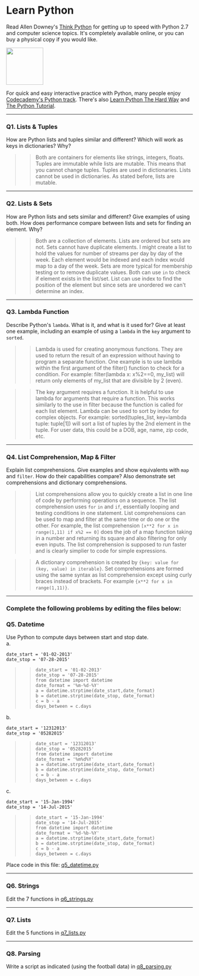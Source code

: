 # Learn Python

Read Allen Downey's [Think Python](http://www.greenteapress.com/thinkpython/) for getting up to speed with Python 2.7 and computer science topics. It's completely available online, or you can buy a physical copy if you would like.

<a href="http://www.greenteapress.com/thinkpython/"><img src="img/think_python.png" style="width: 100px;" target="_blank"></a>

For quick and easy interactive practice with Python, many people enjoy [Codecademy's Python track](http://www.codecademy.com/en/tracks/python). There's also [Learn Python The Hard Way](http://learnpythonthehardway.org/book/) and [The Python Tutorial](https://docs.python.org/2/tutorial/).

---

### Q1. Lists &amp; Tuples

How are Python lists and tuples similar and different? Which will work as keys in dictionaries? Why?

>> Both are containers for elements like strings, integers, floats. Tuples are immutable while lists are mutable. This means that you cannot change tuples. Tuples are used in dictionaries. Lists cannot be used in dictionaries. As stated before, lists are mutable.

---

### Q2. Lists &amp; Sets

How are Python lists and sets similar and different? Give examples of using both. How does performance compare between lists and sets for finding an element. Why?

>> Both are a collection of elements. Lists are ordered but sets are not. Sets cannot have duplicate elements. I might create a list to hold the values for number of streams per day by day of the week. Each element would be indexed and each index would map to a day of the week. Sets are more typical for membership testing or to remove duplicate values. Both can use `in` to check if element exists in the list/set. List can use index to find the position of the element but since sets are unordered we can't determine an index.

---

### Q3. Lambda Function

Describe Python's `lambda`. What is it, and what is it used for? Give at least one example, including an example of using a `lambda` in the `key` argument to `sorted`.

>> Lambda is used for creating anonymous functions. They are used to return the result of an expression without having to program a separate function. One example is to use lambda within the first argument of the filter() function to check for a condition. For example: filter(lambda x: x%2==0, my_list) will return only elements of my_list that are divisible by 2 (even).

>> The key argument requires a function. It is helpful to use lambda for arguments that require a function. This works similarly to the use in filter because the function is called for each list element. Lambda can be used to sort by index for complex objects. For example: sorted(tuples_list, key=lambda tuple: tuple[1]) will sort a list of tuples by the 2nd element in the tuple. For user data, this could be a DOB, age, name, zip code, etc.

---

### Q4. List Comprehension, Map &amp; Filter

Explain list comprehensions. Give examples and show equivalents with `map` and `filter`. How do their capabilities compare? Also demonstrate set comprehensions and dictionary comprehensions.

>> List comprehensions allow you to quickly create a list in one line of code by performing operations on a sequence. The list comprehension uses `for` `in` and `if`, essentially looping and testing conditions in one statement. List comprehensions can be used to map and filter at the same time or do one or the other. For example, the list comprehension `[x**2 for x in range(1,11) if x%2 == 0]` does the job of a map function taking in a number and returning its square and also filtering for only even inputs. The list comprehension is supposed to run faster and is clearly simplier to code for simple expressions.

>> A dictionary comprehension is created by `{key: value for (key, value) in iterable}`. Set comprehensions are formed using the same syntax as list comprehension except using curly braces instead of brackets. For example `{x**2 for x in range(1,11)}`.

---

### Complete the following problems by editing the files below:

### Q5. Datetime
Use Python to compute days between start and stop date.   
a.  

```
date_start = '01-02-2013'    
date_stop = '07-28-2015'
```

>>  
>>    ```
>>    date_start = '01-02-2013'
>>    date_stop = '07-28-2015'
>>    from datetime import datetime
>>    date_format = '%m-%d-%Y'
>>    a = datetime.strptime(date_start,date_format)
>>    b = datetime.strptime(date_stop, date_format)
>>    c = b - a
>>    days_between = c.days
>>    ```

b.  
```
date_start = '12312013'  
date_stop = '05282015'  
```

>>  
>>    ```
>>    date_start = '12312013'
>>    date_stop = '05282015'
>>    from datetime import datetime
>>    date_format = '%m%d%Y'
>>    a = datetime.strptime(date_start,date_format)
>>    b = datetime.strptime(date_stop, date_format)
>>    c = b - a
>>    days_between = c.days
>>    ```

c.  
```
date_start = '15-Jan-1994'      
date_stop = '14-Jul-2015'  
```

>>  
>>    ```
>>    date_start = '15-Jan-1994'
>>    date_stop = '14-Jul-2015'
>>    from datetime import datetime
>>    date_format = '%d-%b-%Y'
>>    a = datetime.strptime(date_start,date_format)
>>    b = datetime.strptime(date_stop, date_format)
>>    c = b - a
>>    days_between = c.days
>>    ```
Place code in this file: [q5_datetime.py](python/q5_datetime.py)

---

### Q6. Strings
Edit the 7 functions in [q6_strings.py](python/q6_strings.py)

---

### Q7. Lists
Edit the 5 functions in [q7_lists.py](python/q7_lists.py)

---

### Q8. Parsing
Write a script as indicated (using the football data) in [q8_parsing.py](python/q8_parsing.py)





